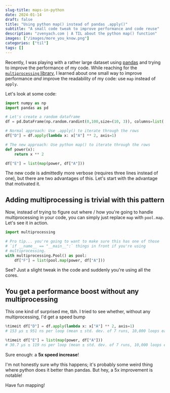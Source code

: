 ```yaml
---
slug-title: maps-in-python
date: 2024-01-14
draft: false
title: "Using python map() instead of pandas .apply()"
subtitle: "A small code tweak to improve performance and code reuse"
description: "zvenyach.com | A TIL about the python map() function"
images: ["/images/more_you_know.png"]
categories: ["til"]
tags: []
---
```


Recently, I was playing with a rather large dataset using [pandas](pandas.pydata.org/) and trying to improve the performance of my code. While reaching for the [`multiprocessing` library](https://docs.python.org/3/library/multiprocessing.html), I learned about one small way to improve performance _and_ improve the readability of my code: use `map` instead of `apply`.

Let's look at some code:

```python
import numpy as np
import pandas as pd

# Let's create a random dataframe
df = pd.DataFrame(np.random.randint(0,100,size=(10, 3)), columns=list('ABC'))

# Normal approach: Use .apply() to iterate through the rows
df["D"] = df.apply(lambda x: x["A"] ** 2, axis=1)

# The new approach: Use python map() to iterate through the rows
def power(x):
	return x ** 2

df["E"] = list(map(power, df["A"]))
```

The new code is admittedly more verbose (requires three lines instead of one), but there are two advantages of this. Let's start with the advantage that motivated it.

## Adding multiprocessing is trivial with this pattern

Now, instead of trying to figure out where / how you're going to handle multiprocessing in your code, you can simply just replace `map` with `pool.map`. Let's see it in action.

```python
import multiprocessing

# Pro tip... you're going to want to make sure this has one of those
# `if __name__ == "__main__":` things in front if you're using
# multiprocessing.
with multiprocessing.Pool() as pool:
	df["F"] = list(pool.map(power, df["A"]))
```

See? Just a slight tweak in the code and suddenly you're using all the cores.

## You get a performance boost without any multiprocessing

This one kind of surprised me, tbh. I tried to see whether, without any multiprocessing, I'd get a speed bump

```python
%timeit df["D"] = df.apply(lambda x: x["A"] ** 2, axis=1)
# 153 µs ± 951 ns per loop (mean ± std. dev. of 7 runs, 10,000 loops each)

%timeit df["E"] = list(map(power, df["A"]))
# 30.7 µs ± 119 ns per loop (mean ± std. dev. of 7 runs, 10,000 loops each)
```

Sure enough: a **5x speed increase**!

I'm not honestly sure _why_ this happens; it's probably some weird thing where python does it better than pandas. But hey, a 5x improvement is notable!

Have fun mapping!
